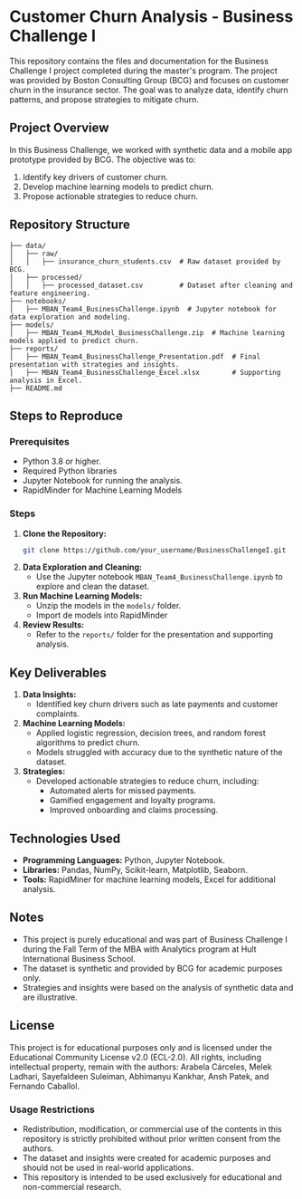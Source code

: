 # Customer Churn Analysis - Business Challenge I

This repository contains the files and documentation for the Business Challenge I project completed during the master's program. The project was provided by Boston Consulting Group (BCG) and focuses on customer churn in the insurance sector. The goal was to analyze data, identify churn patterns, and propose strategies to mitigate churn.

## Project Overview
In this Business Challenge, we worked with synthetic data and a mobile app prototype provided by BCG. The objective was to:
1. Identify key drivers of customer churn.
2. Develop machine learning models to predict churn.
3. Propose actionable strategies to reduce churn.

## Repository Structure
```
├── data/
│   ├── raw/
│   │   ├── insurance_churn_students.csv  # Raw dataset provided by BCG.
│   ├── processed/
│   │   ├── processed_dataset.csv         # Dataset after cleaning and feature engineering.
├── notebooks/
│   ├── MBAN_Team4_BusinessChallenge.ipynb  # Jupyter notebook for data exploration and modeling.
├── models/
│   ├── MBAN_Team4_MLModel_BusinessChallenge.zip  # Machine learning models applied to predict churn.
├── reports/
│   ├── MBAN_Team4_BusinessChallenge_Presentation.pdf  # Final presentation with strategies and insights.
│   ├── MBAN_Team4_BusinessChallenge_Excel.xlsx        # Supporting analysis in Excel.
├── README.md
```

## Steps to Reproduce
### Prerequisites
- Python 3.8 or higher.
- Required Python libraries 
- Jupyter Notebook for running the analysis.
- RapidMinder for Machine Learning Models

### Steps
1. **Clone the Repository:**
   ```bash
   git clone https://github.com/your_username/BusinessChallengeI.git
   ```
2. **Data Exploration and Cleaning:**
   - Use the Jupyter notebook `MBAN_Team4_BusinessChallenge.ipynb` to explore and clean the dataset.
3. **Run Machine Learning Models:**
   - Unzip the models in the `models/` folder.
   - Import de models into RapidMinder
4. **Review Results:**
   - Refer to the `reports/` folder for the presentation and supporting analysis.

## Key Deliverables
1. **Data Insights:**
   - Identified key churn drivers such as late payments and customer complaints.
2. **Machine Learning Models:**
   - Applied logistic regression, decision trees, and random forest algorithms to predict churn.
   - Models struggled with accuracy due to the synthetic nature of the dataset.
3. **Strategies:**
   - Developed actionable strategies to reduce churn, including:
     - Automated alerts for missed payments.
     - Gamified engagement and loyalty programs.
     - Improved onboarding and claims processing.

## Technologies Used
- **Programming Languages:** Python, Jupyter Notebook.
- **Libraries:** Pandas, NumPy, Scikit-learn, Matplotlib, Seaborn.
- **Tools:** RapidMiner for machine learning models, Excel for additional analysis.


## Notes
- This project is purely educational and was part of Business Challenge I during the Fall Term of the MBA with Analytics program at Hult International Business School.
- The dataset is synthetic and provided by BCG for academic purposes only.
- Strategies and insights were based on the analysis of synthetic data and are illustrative.

## License
This project is for educational purposes only and is licensed under the Educational Community License v2.0 (ECL-2.0). 
All rights, including intellectual property, remain with the authors: 
  Arabela Cárceles, Melek Ladhari, Sayefaldeen Suleiman, Abhimanyu Kankhar, Ansh Patek, and Fernando Caballol.

### Usage Restrictions
- Redistribution, modification, or commercial use of the contents in this repository is strictly prohibited without prior written consent from the authors.
- The dataset and insights were created for academic purposes and should not be used in real-world applications.
- This repository is intended to be used exclusively for educational and non-commercial research.
